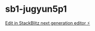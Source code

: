 # sb1-jugyun5p1

[Edit in StackBlitz next generation editor ⚡️](https://stackblitz.com/~/github.com/r0nuru01/sb1-jugyun5p1)